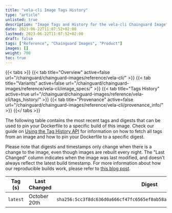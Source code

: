 ```yaml
---
title: "vela-cli Image Tags History"
type: "article"
unlisted: true
description: "Image Tags and History for the vela-cli Chainguard Image"
date: 2023-06-22T11:07:52+02:00
lastmod: 2023-06-22T11:07:52+02:00
draft: false
tags: ["Reference", "Chainguard Images", "Product"]
images: []
weight: 700
toc: true
---
```


{{< tabs >}}
{{< tab title="Overview" active=false url="/chainguard/chainguard-images/reference/vela-cli/" >}}
{{< tab title="Variants" active=false url="/chainguard/chainguard-images/reference/vela-cli/image_specs/" >}}
{{< tab title="Tags History" active=true url="/chainguard/chainguard-images/reference/vela-cli/tags_history/" >}}
{{< tab title="Provenance" active=false url="/chainguard/chainguard-images/reference/vela-cli/provenance_info/" >}}
{{</ tabs >}}

The following table contains the most recent tags and digests that can be used to pin your Dockerfile to a specific build of this image. Check our guide on [Using the Tag History API](/chainguard/chainguard-images/using-the-tag-history-api/) for information on how to fetch all tags from an image and how to pin your Dockerfile to a specific digest.

Please note that digests and timestamps only change when there is a change to the image, even though images are rebuilt every night. The "Last Changed" column indicates when the image was last modified, and doesn't always reflect the latest build timestamp. For more information about how our reproducible builds work, please refer to [this blog post](https://www.chainguard.dev/unchained/reproducing-chainguards-reproducible-image-builds).

| Tag (s)   | Last Changed | Digest                                                                    |
|-----------|--------------|---------------------------------------------------------------------------|
|  `latest` | October 20th | `sha256:5cc3f8dc636d0a666cf47fc6565ef0ab58afb0acf9ad05299881fa401b7c8c53` |

